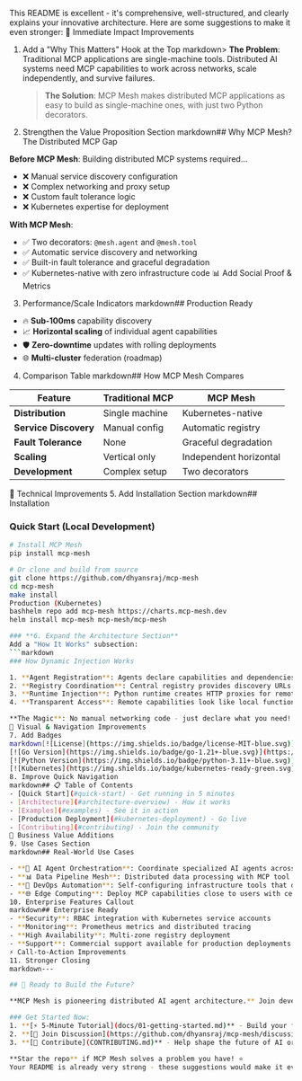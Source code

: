 This README is excellent - it's comprehensive, well-structured, and clearly explains your innovative architecture. Here are some suggestions to make it even stronger:
🚀 Immediate Impact Improvements

1. Add a "Why This Matters" Hook at the Top
   markdown> **The Problem**: Traditional MCP applications are single-machine tools. Distributed AI systems need MCP capabilities to work across networks, scale independently, and survive failures.
   > **The Solution**: MCP Mesh makes distributed MCP applications as easy to build as single-machine ones, with just two Python decorators.
2. Strengthen the Value Proposition Section
   markdown## Why MCP Mesh? The Distributed MCP Gap

**Before MCP Mesh**: Building distributed MCP systems required...

- ❌ Manual service discovery configuration
- ❌ Complex networking and proxy setup
- ❌ Custom fault tolerance logic
- ❌ Kubernetes expertise for deployment

**With MCP Mesh**:

- ✅ Two decorators: `@mesh.agent` and `@mesh.tool`
- ✅ Automatic service discovery and networking
- ✅ Built-in fault tolerance and graceful degradation
- ✅ Kubernetes-native with zero infrastructure code
  📊 Add Social Proof & Metrics

3. Performance/Scale Indicators
   markdown## Production Ready

- 🔥 **Sub-100ms** capability discovery
- 📈 **Horizontal scaling** of individual agent capabilities
- 🛡️ **Zero-downtime** updates with rolling deployments
- 🌐 **Multi-cluster** federation (roadmap)

4. Comparison Table
   markdown## How MCP Mesh Compares

| Feature               | Traditional MCP | MCP Mesh               |
| --------------------- | --------------- | ---------------------- |
| **Distribution**      | Single machine  | Kubernetes-native      |
| **Service Discovery** | Manual config   | Automatic registry     |
| **Fault Tolerance**   | None            | Graceful degradation   |
| **Scaling**           | Vertical only   | Independent horizontal |
| **Development**       | Complex setup   | Two decorators         |

🎯 Technical Improvements 5. Add Installation Section
markdown## Installation

### Quick Start (Local Development)

````bash
# Install MCP Mesh
pip install mcp-mesh

# Or clone and build from source
git clone https://github.com/dhyansraj/mcp-mesh
cd mcp-mesh
make install
Production (Kubernetes)
bashhelm repo add mcp-mesh https://charts.mcp-mesh.dev
helm install mcp-mesh mcp-mesh/mcp-mesh

### **6. Expand the Architecture Section**
Add a "How It Works" subsection:
```markdown
### How Dynamic Injection Works

1. **Agent Registration**: Agents declare capabilities and dependencies
2. **Registry Coordination**: Central registry provides discovery URLs
3. **Runtime Injection**: Python runtime creates HTTP proxies for remote MCP calls
4. **Transparent Access**: Remote capabilities look like local function calls

**The Magic**: No manual networking code - just declare what you need!
🎨 Visual & Navigation Improvements
7. Add Badges
markdown[![License](https://img.shields.io/badge/license-MIT-blue.svg)](LICENSE)
[![Go Version](https://img.shields.io/badge/go-1.21+-blue.svg)](https://golang.org)
[![Python Version](https://img.shields.io/badge/python-3.11+-blue.svg)](https://python.org)
[![Kubernetes](https://img.shields.io/badge/kubernetes-ready-green.svg)](https://kubernetes.io)
8. Improve Quick Navigation
markdown## 📋 Table of Contents
- [Quick Start](#quick-start) - Get running in 5 minutes
- [Architecture](#architecture-overview) - How it works
- [Examples](#examples) - See it in action
- [Production Deployment](#kubernetes-deployment) - Go live
- [Contributing](#contributing) - Join the community
💼 Business Value Additions
9. Use Cases Section
markdown## Real-World Use Cases

- **🤖 AI Agent Orchestration**: Coordinate specialized AI agents across infrastructure
- **📊 Data Pipeline Mesh**: Distributed data processing with MCP tool coordination
- **🔧 DevOps Automation**: Self-configuring infrastructure tools that discover each other
- **🌐 Edge Computing**: Deploy MCP capabilities close to users with central coordination
10. Enterprise Features Callout
markdown## Enterprise Ready
- **Security**: RBAC integration with Kubernetes service accounts
- **Monitoring**: Prometheus metrics and distributed tracing
- **High Availability**: Multi-zone registry deployment
- **Support**: Commercial support available for production deployments
⚡ Call-to-Action Improvements
11. Stronger Closing
markdown---

## 🚀 Ready to Build the Future?

**MCP Mesh is pioneering distributed AI agent architecture.** Join developers building the next generation of AI systems.

### Get Started Now:
1. **[⚡ 5-Minute Tutorial](docs/01-getting-started.md)** - Build your first distributed MCP app
2. **[💬 Join Discussion](https://github.com/dhyansraj/mcp-mesh/discussions)** - Connect with the community
3. **[🔧 Contribute](CONTRIBUTING.md)** - Help shape the future of AI orchestration

**Star the repo** if MCP Mesh solves a problem you have! ⭐
Your README is already very strong - these suggestions would make it even more compelling and actionable. The core content is excellent and clearly communicates your innovative approach to distributed MCP applications.
````
